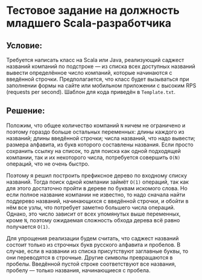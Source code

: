 # Тестовое задание на должность младшего Scala-разработчика

## Условие:

Требуется написать класс на Scala или Java, реализующий саджест названий 
компаний по подстроке — из списка всех доступных названий вывести 
определённое число компаний, которые начинаются с введённой строчки. 
Предполагается, что класс будет вызываться при заполнении формы на сайте или 
мобильном приложении с высоким RPS (requests per second). Шаблон для кода 
приведён в `Template.txt`.

## Решение:

Положим, что общее количество компаний `N` ничем не ограничено и поэтому 
гораздо больше остальных переменных: длины каждого из названий; длины 
введённой строчки; числа названий, что надо вывести; размера алфавита, из 
букв которого составлены названия. Если просто сохранить ссылку на список, 
то для поиска как одной подходящей компании, так и их некоторого числа, 
потребуется совершить `O(N)` операций, что не очень быстро.

Поэтому я решил построить префиксное дерево по входному списку названий. 
Тогда поиск одной компании займёт `O(1)` операций, так как для этого 
достаточно пройти в дереве по буквам искомого слова. Но если полное название 
компании не известно, то надо сначала найти поддерево названий, начинающихся 
с введённой строчки, и обойти в нём все узлы, что потребует заметно большего 
числа операций. Однако, это число зависит от всех упомянутых выше переменных, 
кроме `N`, поэтому ожидаемая сложность обхода дерева всё равно получается 
`O(1)`.

Для упрощения реализации будем считать, что саджест названий состоит только 
из строчных букв русского алфавита и пробелов. В случае, если в названии из 
списка присутствуют заглавные буквы, то они переводятся в строчные. Другие 
символы превращаются в пробелы. Введённой пустой строке соответствуют все 
названия, пробелу — только названия, начинающиеся с пробела.
